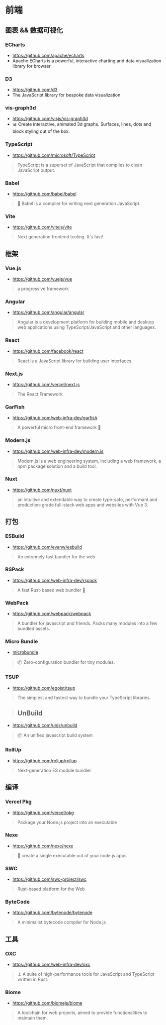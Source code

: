# 前端

## 图表 && 数据可视化

### ECharts
- https://github.com/apache/echarts
- Apache ECharts is a powerful, interactive charting and data visualization library for browser

### D3
- https://github.com/d3
- The JavaScript library for bespoke data visualization

### vis-graph3d
- https://github.com/visjs/vis-graph3d
- 📊 Create interactive, animated 3d graphs. Surfaces, lines, dots and block styling out of the box.

### TypeScript
- https://github.com/microsoft/TypeScript
> TypeScript is a superset of JavaScript that compiles to clean JavaScript output.

### Babel
- https://github.com/babel/babel
> 🐠 Babel is a compiler for writing next generation JavaScript.

### Vite
- https://github.com/vitejs/vite
> Next generation frontend tooling. It's fast!

## 框架

### Vue.js
- https://github.com/vuejs/vue
> a progressive framework

### Angular
- https://github.com/angular/angular
> Angular is a development platform for building mobile and desktop web applications
using TypeScript/JavaScript and other languages.

### React
- https://github.com/facebook/react
> React is a JavaScript library for building user interfaces.

### Next.js
- https://github.com/vercel/next.js
> The React Framework

### GarFish
- https://github.com/web-infra-dev/garfish
> A powerful micro front-end framework 🚚

### Modern.js
- https://github.com/web-infra-dev/modern.js
> Modern.js is a web engineering system, including a web framework, a npm package solution and a build tool.

### Nuxt
- https://github.com/nuxt/nuxt
> an intuitive and extendable way to create type-safe, performant and production-grade full-stack web apps and websites with Vue 3.

## 打包

### ESBuild
- https://github.com/evanw/esbuild
> An extremely fast bundler for the web

### RSPack
- https://github.com/web-infra-dev/rspack
> A fast Rust-based web bundler 🦀️

### WebPack
- https://github.com/webpack/webpack
> A bundler for javascript and friends. Packs many modules into a few bundled assets.

### Micro Bundle
- [microbundle](https://github.com/developit/microbundle)
> 📦 Zero-configuration bundler for tiny modules.

### TSUP
- https://github.com/egoist/tsup
> The simplest and fastest way to bundle your TypeScript libraries.

> ## UnBuild
- https://github.com/unjs/unbuild
> 📦 An unified javascript build system

### RollUp
- https://github.com/rollup/rollup
> Next-generation ES module bundler


## 编译

### Vercel Pkg
- https://github.com/vercel/pkg
> Package your Node.js project into an executable

### Nexe
- https://github.com/nexe/nexe
> 🎉 create a single executable out of your node.js apps

### SWC
- https://github.com/swc-project/swc
> Rust-based platform for the Web

### ByteCode
- https://github.com/bytenode/bytenode
> A minimalist bytecode compiler for Node.js


## 工具
### OXC
- https://github.com/web-infra-dev/oxc
> ⚓ A suite of high-performance tools for JavaScript and TypeScript written in Rust.

### Biome
- https://github.com/biomejs/biome
> A toolchain for web projects, aimed to provide functionalities to maintain them.

